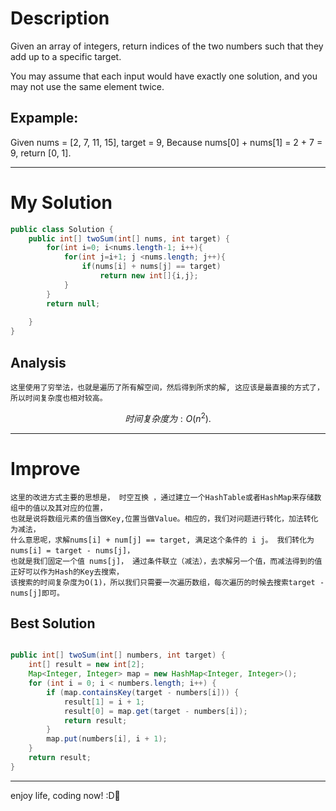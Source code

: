 # Description
Given an array of integers, return indices of the two numbers such that they add up to a specific target.

You may assume that each input would have exactly one solution, and you may not use the same element twice.
## Expample:

>>>

Given nums = [2, 7, 11, 15], target = 9, Because nums[0] + nums[1] = 2 + 7 = 9, 
 return [0, 1].
 
>>>

***

# My Solution

```java
public class Solution {
    public int[] twoSum(int[] nums, int target) {
        for(int i=0; i<nums.length-1; i++){
            for(int j=i+1; j <nums.length; j++){
                if(nums[i] + nums[j] == target)
                    return new int[]{i,j};
            }
        }
        return null;
    
    }
}
```
## Analysis

```
这里使用了穷举法，也就是遍历了所有解空间，然后得到所求的解, 这应该是最直接的方式了，所以时间复杂度也相对较高。
```
```math
时间复杂度为 : O(n^2).
```
***
# Improve

```
这里的改进方式主要的思想是， 时空互换 ，通过建立一个HashTable或者HashMap来存储数组中的值以及其对应的位置，
也就是说将数组元素的值当做Key,位置当做Value。相应的，我们对问题进行转化，加法转化为减法，
什么意思呢，求解nums[i] + num[j] == target, 满足这个条件的 i j。 我们转化为 nums[i] = target - nums[j]，
也就是我们固定一个值 nums[j]， 通过条件联立（减法），去求解另一个值，而减法得到的值正好可以作为Hash的Key去搜索，
该搜索的时间复杂度为O(1)，所以我们只需要一次遍历数组，每次遍历的时候去搜索target - nums[j]即可。

```
## Best Solution

```java

public int[] twoSum(int[] numbers, int target) {
    int[] result = new int[2];
    Map<Integer, Integer> map = new HashMap<Integer, Integer>();
    for (int i = 0; i < numbers.length; i++) {
        if (map.containsKey(target - numbers[i])) {
            result[1] = i + 1;
            result[0] = map.get(target - numbers[i]);
            return result;
        }
        map.put(numbers[i], i + 1);
    }
    return result;
}

```
***

enjoy life, coding now! :D:star2:
